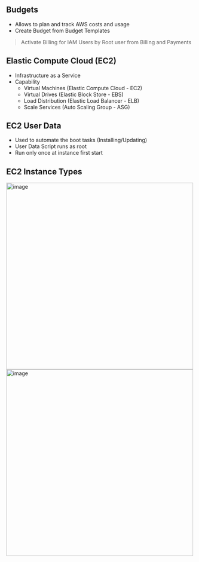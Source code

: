 ## Budgets
- Allows to plan and track AWS costs and usage
- Create Budget from Budget Templates
> Activate Billing for IAM Users by Root user from Billing and Payments

## Elastic Compute Cloud (EC2)
- Infrastructure as a Service
- Capability
  - Virtual Machines (Elastic Compute Cloud - EC2)
  - Virtual Drives (Elastic Block Store - EBS)
  - Load Distribution (Elastic Load Balancer - ELB)
  - Scale Services (Auto Scaling Group - ASG)

## EC2 User Data
- Used to automate the boot tasks (Installing/Updating)
- User Data Script runs as root
- Run only once at instance first start

## EC2 Instance Types

<img width="500" alt="image" src="https://github.com/user-attachments/assets/b7b74ff6-f770-44d1-aa50-eb9bceb15996">
<img width="500" alt="image" src="https://github.com/user-attachments/assets/2e8a3ed3-4686-49c2-86f2-04dd27cd49a2">


